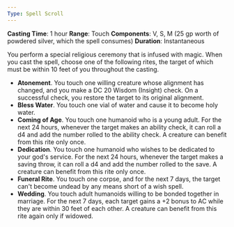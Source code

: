 ```yaml
---
Type: Spell Scroll
---
```

**Casting Time**: 1 hour
**Range**: Touch
**Components**: V, S, M (25 gp worth of powdered silver, which the spell consumes)
**Duration**: Instantaneous

You perform a special religious ceremony that is infused with magic. When you cast the spell, choose one of the following rites, the target of which must be within 10 feet of you throughout the casting.

- **Atonement**. You touch one willing creature whose alignment has changed, and you make a DC 20 Wisdom (Insight) check. On a successful check, you restore the target to its original alignment.
- **Bless Water**. You touch one vial of water and cause it to become holy water.
- **Coming of Age**. You touch one humanoid who is a young adult. For the next 24 hours, whenever the target makes an ability check, it can roll a d4 and add the number rolled to the ability check. A creature can benefit from this rite only once.
- **Dedication**. You touch one humanoid who wishes to be dedicated to your god's service. For the next 24 hours, whenever the target makes a saving throw, it can roll a d4 and add the number rolled to the save. A creature can benefit from this rite only once.
- **Funeral Rite**. You touch one corpse, and for the next 7 days, the target can't become undead by any means short of a wish spell.
- **Wedding**. You touch adult humanoids willing to be bonded together in marriage. For the next 7 days, each target gains a +2 bonus to AC while they are within 30 feet of each other. A creature can benefit from this rite again only if widowed.